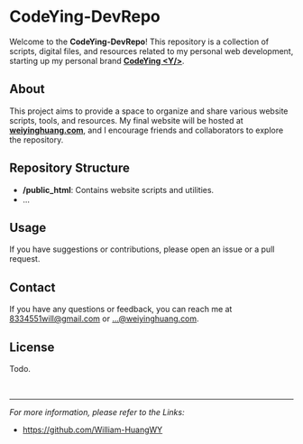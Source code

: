 # CodeYing-DevRepo

Welcome to the **CodeYing-DevRepo**! This repository is a collection of scripts, digital files, and resources related to my personal web development, starting up my personal brand **[CodeYing \<Y/>](https://weiyinghuang.com)**.

## About

This project aims to provide a space to organize and share various website scripts, tools, and resources. My final website will be hosted at **[weiyinghuang.com](https://weiyinghuang.com)**, and I encourage friends and collaborators to explore the repository.

## Repository Structure

- **/public_html**: Contains website scripts and utilities.
- ...
<!-- - **/assets**: Includes images, stylesheets, and other digital assets.
- **/docs**: Documentation and notes related to the development process. -->

## Usage

If you have suggestions or contributions, please open an issue or a pull request.

## Contact

If you have any questions or feedback, you can reach me at [8334551will@gmail.com](mailto:8334551will@gmail.com) or [...@weiyinghuang.com](mailto:).

## License
Todo.
<!-- This project is open source and available under the [MIT License](LICENSE). -->

<br/>

---
*For more information, please refer to the Links:*
- https://github.com/William-HuangWY
